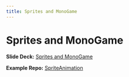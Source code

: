 ```yaml
---
title: Sprites and MonoGame
---
```


# Sprites and MonoGame

__Slide Deck:__ [Sprites and MonoGame](https://docs.google.com/presentation/d/1YzLvR4zuAusyP7OsSMb3vm4cOhjyl089_o18JAjDS_8/edit?usp=sharing)

__Example Repo:__ [SpriteAnimation](https://github.com/marksherriff/SpriteAnimation)